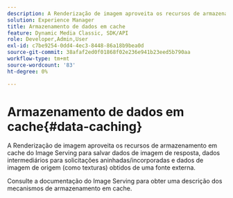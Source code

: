 ```yaml
---
description: A Renderização de imagem aproveita os recursos de armazenamento em cache do Image Serving para salvar dados de imagem de resposta, dados intermediários para solicitações aninhadas/incorporadas e dados de imagem de origem (como texturas) obtidos de uma fonte externa.
solution: Experience Manager
title: Armazenamento de dados em cache
feature: Dynamic Media Classic, SDK/API
role: Developer,Admin,User
exl-id: c7be9254-0dd4-4ec3-8448-86a18b9bea0d
source-git-commit: 38afaf2ed0f01868f02e236e941b23eed5b790aa
workflow-type: tm+mt
source-wordcount: '83'
ht-degree: 0%

---
```


# Armazenamento de dados em cache{#data-caching}

A Renderização de imagem aproveita os recursos de armazenamento em cache do Image Serving para salvar dados de imagem de resposta, dados intermediários para solicitações aninhadas/incorporadas e dados de imagem de origem (como texturas) obtidos de uma fonte externa.

Consulte a documentação do Image Serving para obter uma descrição dos mecanismos de armazenamento em cache.
